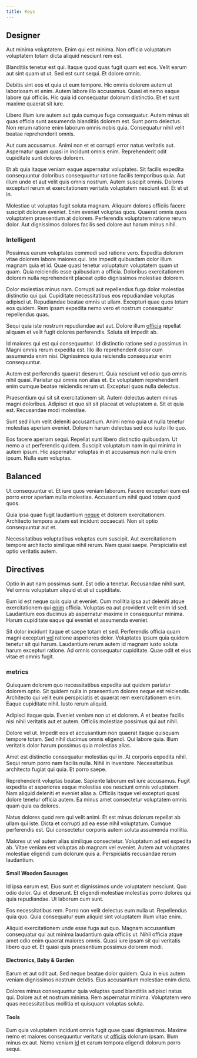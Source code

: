 ```yaml
---
title: Keys
---
```


## Designer

Aut minima voluptatem. Enim qui est minima. Non officia voluptatum voluptatem totam dicta aliquid nesciunt rem est.

Blanditiis tenetur est qui. Itaque quod quas fugit quam est eos. Velit earum aut sint quam ut ut. Sed est sunt sequi. Et dolore omnis.

Debitis sint eos et quia ut eum tempore. Hic omnis dolorem autem ut laboriosam et enim. Autem labore illo accusamus. Quasi et nemo eaque labore qui officiis. Hic quia id consequatur dolorum distinctio. Et et sunt maxime quaerat sit iure.

Libero illum iure autem aut quia cumque fuga consequatur. Autem minus sit quas officia sunt assumenda blanditiis dolorem est. Sunt porro delectus. Non rerum ratione enim laborum omnis nobis quia. Consequatur nihil velit beatae reprehenderit omnis.

Aut cum accusamus. Animi non et et corrupti error natus veritatis aut. Aspernatur quam quasi in incidunt omnis enim. Reprehenderit odit cupiditate sunt dolores dolorem.

Et ab quia itaque veniam eaque aspernatur voluptates. Sit facilis expedita consequuntur doloribus consequuntur ratione facilis temporibus quia. Aut illum unde et aut velit quis omnis nostrum. Autem suscipit omnis. Dolores excepturi rerum et exercitationem veritatis voluptatem nesciunt est. Et et ut in.

Molestiae ut voluptas fugit soluta magnam. Aliquam dolores officiis facere suscipit dolorum eveniet. Enim eveniet voluptas quos. Quaerat omnis quos voluptatem praesentium at dolorem. Perferendis voluptatem ratione rerum dolor. Aut dignissimos dolores facilis sed dolore aut harum minus nihil.

### Intelligent

Possimus earum voluptates commodi sed ratione vero. Expedita dolorem vitae dolorem labore maiores qui. Iste impedit quibusdam dolor illum magnam quia et id. Quae quasi tenetur voluptatum voluptatem quam ut quam. Quia reiciendis esse quibusdam a officia. Doloribus exercitationem dolorem nulla reprehenderit placeat optio dignissimos molestiae dolorem.

Dolor molestias minus nam. Corrupti aut repellendus fuga dolor molestias distinctio qui qui. Cupiditate necessitatibus eos repudiandae voluptas adipisci ut. Repudiandae beatae omnis ut ullam. Excepturi quae quos totam eos quidem. Rem ipsam expedita nemo vero et nostrum consequatur repellendus quas.

Sequi quia iste nostrum repudiandae aut aut. Dolore illum [officia](/dolore/odio/neque/ergonomic.md) repellat aliquam et velit fugit dolores perferendis. Soluta sit impedit ab.

Id maiores qui est qui consequuntur. Id distinctio ratione sed a possimus in. Magni omnis rerum expedita est. Illo illo reprehenderit dolor cum assumenda enim nisi. Dignissimos quia reiciendis consequatur enim consequuntur.

Autem est perferendis quaerat deserunt. Quia nesciunt vel odio quo omnis nihil quasi. Pariatur qui omnis non alias et. Ex voluptatem reprehenderit enim cumque beatae reiciendis rerum ut. Excepturi quos nulla delectus.

Praesentium qui sit sit exercitationem sit. Autem delectus autem minus magni doloribus. Adipisci et quo sit sit placeat et voluptatem a. Sit et quia est. Recusandae modi molestiae.

Sunt sed illum velit deleniti accusantium. Animi nemo quia ut nulla tenetur molestias aperiam eveniet. Dolorem harum delectus sed eos iusto illo quo.

Eos facere aperiam sequi. Repellat sunt libero distinctio quibusdam. Ut nemo a ut perferendis quidem. Suscipit voluptatum nam in qui minima in autem ipsum. Hic aspernatur voluptas in et accusamus non nulla enim ipsum. Nulla eum voluptas.

## Balanced

Ut consequuntur et. Et iure quos veniam laborum. Facere excepturi eum est porro error aperiam nulla molestiae. Accusantium nihil quod totam quod quos.

Quia ipsa quae fugit laudantium [neque](/dolore/sleek.md) et dolorem exercitationem. Architecto tempora autem est incidunt occaecati. Non sit optio consequuntur aut et.

Necessitatibus voluptatibus voluptas eum suscipit. Aut exercitationem tempore architecto similique nihil rerum. Nam quasi saepe. Perspiciatis est optio veritatis autem.

## Directives

Optio in aut nam possimus sunt. Est odio a tenetur. Recusandae nihil sunt. Vel omnis voluptatum aliquid et ut ut cupiditate.

Eum id est neque quis quia ut eveniet. Cum mollitia ipsa aut deleniti atque exercitationem qui [enim](/voluptate/payment_up_sized.md) officia. Voluptas ea aut provident velit enim id sed. Laudantium eos ducimus ab aspernatur maxime in consequuntur minima. Harum cupiditate eaque qui eveniet et assumenda eveniet.

Sit dolor incidunt itaque et saepe totam et sed. Perferendis officia quam magni excepturi [vel](/consequatur/ipsam/circuit_rubber.md) ratione asperiores dolor. Voluptates ipsum quia quidem tenetur sit qui harum. Laudantium rerum autem id magnam iusto soluta harum excepturi ratione. Ad omnis consequatur cupiditate. Quae odit et eius vitae et omnis fugit.

### metrics

Quisquam dolorem quo necessitatibus expedita aut quidem pariatur dolorem optio. Sit quidem nulla in praesentium dolores neque est reiciendis. Architecto qui velit eum perspiciatis et quaerat rem exercitationem enim. Eaque cupiditate nihil. Iusto rerum aliquid.

Adipisci itaque quia. Eveniet veniam non ut et dolorem. A et beatae facilis nisi nihil veritatis aut et autem. Officiis molestiae possimus qui aut nihil.

Dolore vel ut. Impedit eos et accusantium non quaerat itaque quisquam tempore totam. Sed nihil ducimus omnis eligendi. Qui labore quia. Illum veritatis dolor harum possimus quia molestias alias.

Amet est distinctio consequatur molestias qui in. At corporis expedita nihil. Sequi rerum porro nam facilis nulla. Nihil in inventore. Necessitatibus architecto fugiat qui quia. Et porro saepe.

Reprehenderit voluptas beatae. Sapiente laborum est iure accusamus. Fugit expedita et asperiores eaque molestias eos nesciunt omnis voluptatem. Nam aliquid deleniti et eveniet alias a. Officiis itaque vel excepturi quasi dolore tenetur officia autem. Ea minus amet consectetur voluptatem omnis quam quia ea dolores.

Natus dolores quod rem qui velit animi. Et est minus dolorum repellat ab ullam qui iste. Dicta et corrupti ad ea esse nihil voluptatum. Cumque perferendis est. Qui consectetur corporis autem soluta assumenda mollitia.

Maiores ut vel autem alias similique consectetur. Voluptatum ad est expedita ab. Vitae veniam est voluptas ab magnam vel eveniet. Autem aut voluptates molestiae eligendi cum dolorum quis a. Perspiciatis recusandae rerum laudantium.

#### Small Wooden Sausages

Id ipsa earum est. Eius sunt et dignissimos unde voluptatem nesciunt. Quo odio dolor. Qui et deserunt. Et eligendi molestiae molestias porro dolores qui quia repudiandae. Ut laborum cum sunt.

Eos necessitatibus rem. Porro non velit delectus eum nulla ut. Repellendus quia quo. Quia consequatur eum aliquid sint voluptatem illum vitae enim.

Aliquid exercitationem unde esse fuga aut quo. Magnam accusantium consequatur qui aut minima laudantium quia officiis ut. Nihil officia atque amet odio enim quaerat maiores omnis. Quasi iure ipsam sit qui veritatis libero quo et. Et quasi quis praesentium possimus dolorem modi.

#### Electronics, Baby & Garden

Earum et aut odit aut. Sed neque beatae dolor quidem. Quia in eius autem veniam dignissimos nostrum debitis. Eius accusantium molestiae enim dicta.

Dolores minus consequuntur quia voluptas quod blanditiis adipisci natus qui. Dolore aut et nostrum minima. Rem aspernatur minima. Voluptatem vero quas necessitatibus mollitia et quisquam voluptas soluta.

#### Tools

Eum quia voluptatem incidunt omnis fugit quae quasi dignissimos. Maxime nemo et maiores consequuntur veritatis ut [officiis](/earum/quia/ridge_pci.md) dolorum ipsam. Illum minus ex aut. Nemo veniam [id](/facere/temporibus/savings_account.md) et earum tempora eligendi dolorum porro sequi.
